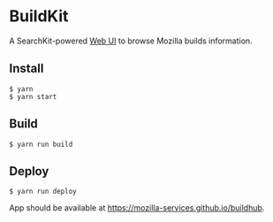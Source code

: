 # BuildKit

A SearchKit-powered [Web UI](https://mozilla-services.github.io/buildhub/searchkit/) to browse Mozilla builds information.

## Install

    $ yarn
    $ yarn start

## Build

    $ yarn run build

## Deploy

    $ yarn run deploy

App should be available at https://mozilla-services.github.io/buildhub.
